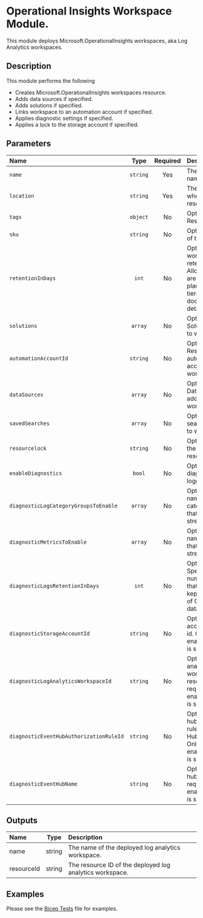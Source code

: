 # Operational Insights Workspace Module.

This module deploys Microsoft.OperationalInsights workspaces, aka Log Analytics workspaces.

## Description

This module performs the following

- Creates Microsoft.OperationalInsights workspaces resource.
- Adds data sources if specified.
- Adds solutions if specified.
- Links workspace to an automation account if specified.
- Applies diagnostic settings if specified.
- Applies a lock to the storage account if specified.

## Parameters

| Name                                    | Type     | Required | Description                                                                                                                       |
| :-------------------------------------- | :------: | :------: | :-------------------------------------------------------------------------------------------------------------------------------- |
| `name`                                  | `string` | Yes      | The resource name.                                                                                                                |
| `location`                              | `string` | Yes      | The geo-location where the resource lives.                                                                                        |
| `tags`                                  | `object` | No       | Optional. Resource tags.                                                                                                          |
| `sku`                                   | `string` | No       | Optional. The SKU of the workspace.                                                                                               |
| `retentionInDays`                       | `int`    | No       | Optional. The workspace data retention in days. Allowed values are per pricing plan. See pricing tiers documentation for details. |
| `solutions`                             | `array`  | No       | Optional. Solutions to add to workspace.                                                                                          |
| `automationAccountId`                   | `string` | No       | Optional. Resource id of automation account to link to workspace.                                                                 |
| `dataSources`                           | `array`  | No       | Optional. Datasources to add to workspace.                                                                                        |
| `savedSearches`                         | `array`  | No       | Optional. Saved searches to add to workspace.                                                                                     |
| `resourcelock`                          | `string` | No       | Optional. Specify the type of resource lock.                                                                                      |
| `enableDiagnostics`                     | `bool`   | No       | Optional. Enable diagnostic logging.                                                                                              |
| `diagnosticLogCategoryGroupsToEnable`   | `array`  | No       | Optional. The name of log category groups that will be streamed.                                                                  |
| `diagnosticMetricsToEnable`             | `array`  | No       | Optional. The name of metrics that will be streamed.                                                                              |
| `diagnosticLogsRetentionInDays`         | `int`    | No       | Optional. Specifies the number of days that logs will be kept for; a value of 0 will retain data indefinitely.                    |
| `diagnosticStorageAccountId`            | `string` | No       | Optional. Storage account resource id. Only required if enableDiagnostics is set to true.                                         |
| `diagnosticLogAnalyticsWorkspaceId`     | `string` | No       | Optional. Log analytics workspace resource id. Only required if enableDiagnostics is set to true.                                 |
| `diagnosticEventHubAuthorizationRuleId` | `string` | No       | Optional. Event hub authorization rule for the Event Hubs namespace. Only required if enableDiagnostics is set to true.           |
| `diagnosticEventHubName`                | `string` | No       | Optional. Event hub name. Only required if enableDiagnostics is set to true.                                                      |

## Outputs

| Name       | Type   | Description                                              |
| :--------- | :----: | :------------------------------------------------------- |
| name       | string | The name of the deployed log analytics workspace.        |
| resourceId | string | The resource ID of the deployed log analytics workspace. |

## Examples

Please see the [Bicep Tests](test/main.test.bicep) file for examples.